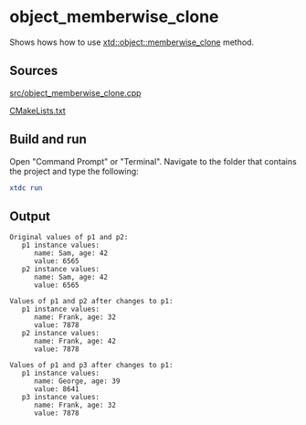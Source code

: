 # object_memberwise_clone

Shows hows how to use [xtd::object::memberwise_clone](https://gammasoft71.github.io/xtd/reference_guides/latest/classxtd_1_1object.html#af734e36ea583a842339d7c4444fb6d86) method.

## Sources

[src/object_memberwise_clone.cpp](src/object_memberwise_clone.cpp)

[CMakeLists.txt](CMakeLists.txt)

## Build and run

Open "Command Prompt" or "Terminal". Navigate to the folder that contains the project and type the following:

```cmake
xtdc run
```

## Output

```
Original values of p1 and p2:
   p1 instance values: 
      name: Sam, age: 42
      value: 6565
   p2 instance values:
      name: Sam, age: 42
      value: 6565

Values of p1 and p2 after changes to p1:
   p1 instance values: 
      name: Frank, age: 32
      value: 7878
   p2 instance values:
      name: Frank, age: 42
      value: 7878

Values of p1 and p3 after changes to p1:
   p1 instance values: 
      name: George, age: 39
      value: 8641
   p3 instance values:
      name: Frank, age: 32
      value: 7878
```
